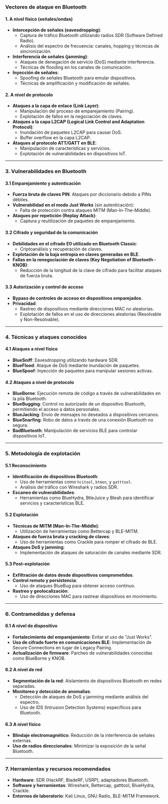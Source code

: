 ### Vectores de ataque en Bluetooth
#### 1. A nivel físico (señales/ondas)
- **Intercepción de señales (eavesdropping)**:
  - Captura de tráfico Bluetooth utilizando radios SDR (Software Defined Radio).
  - Análisis del espectro de frecuencia: canales, hopping y técnicas de sincronización.
- **Interferencia de señales (jamming)**:
  - Ataques de denegación de servicio (DoS) mediante interferencia.
  - Técnicas de flooding en los canales de comunicación.
- **Inyección de señales**:
  - Spoofing de señales Bluetooth para emular dispositivos.
  - Técnicas de amplificación y modificación de señales.

#### 2. A nivel de protocolo
- **Ataques a la capa de enlace (Link Layer)**:
  - Manipulación del proceso de emparejamiento (Pairing).
  - Explotación de fallos en la negociación de claves.
- **Ataques a la capa L2CAP (Logical Link Control and Adaptation Protocol)**:
  - Inundación de paquetes L2CAP para causar DoS.
  - Buffer overflow en la capa L2CAP.
- **Ataques al protocolo ATT/GATT en BLE**:
  - Manipulación de características y servicios.
  - Explotación de vulnerabilidades en dispositivos IoT.

---

### 3. Vulnerabilidades en Bluetooth
#### 3.1 Emparejamiento y autenticación
- **Fuerza bruta de claves PIN**: Ataques por diccionario debido a PINs débiles.
- **Vulnerabilidad en el modo Just Works** (sin autenticación):
  - Falta de protección contra ataques MITM (Man-In-The-Middle).
- **Ataques por repetición (Replay Attack)**:
  - Captura y reutilización de paquetes de emparejamiento.

#### 3.2 Cifrado y seguridad de la comunicación
- **Debilidades en el cifrado E0 utilizado en Bluetooth Classic**:
  - Criptoanálisis y recuperación de claves.
- **Explotación de la baja entropía en claves generadas en BLE**.
- **Fallas en la renegociación de claves (Key Negotiation of Bluetooth - KNOB)**:
  - Reducción de la longitud de la clave de cifrado para facilitar ataques de fuerza bruta.

#### 3.3 Autorización y control de acceso
- **Bypass de controles de acceso en dispositivos emparejados**.
- **Privacidad**:
  - Rastreo de dispositivos mediante direcciones MAC no aleatorias.
  - Explotación de fallos en el uso de direcciones aleatorias (Resolvable y Non-Resolvable).

---

### 4. Técnicas y ataques conocidos
#### 4.1 Ataques a nivel físico
- **BlueSniff**: Eavesdropping utilizando hardware SDR.
- **BlueFlood**: Ataque de DoS mediante inundación de paquetes.
- **BlueSpoof**: Inyección de paquetes para manipular sesiones activas.

#### 4.2 Ataques a nivel de protocolo
- **BlueBorne**: Ejecución remota de código a través de vulnerabilidades en la pila Bluetooth.
- **BlueBugging**: Control no autorizado de un dispositivo Bluetooth, permitiendo el acceso a datos personales.
- **BlueJacking**: Envío de mensajes no deseados a dispositivos cercanos.
- **BlueSnarfing**: Robo de datos a través de una conexión Bluetooth no segura.
- **BadBluetooth**: Manipulación de servicios BLE para controlar dispositivos IoT.

---

### 5. Metodología de explotación
#### 5.1 Reconocimiento
- **Identificación de dispositivos Bluetooth**:
  - Uso de herramientas como `hcitool`, `btmon`, y `gatttool`.
  - Análisis del tráfico con Wireshark y radios SDR.
- **Escaneo de vulnerabilidades**:
  - Herramientas como BlueHydra, BtleJuice y Bleah para identificar servicios y características BLE.

#### 5.2 Explotación
- **Técnicas de MITM (Man-In-The-Middle)**:
  - Utilización de herramientas como Bettercap y BLE-MITM.
- **Ataques de fuerza bruta y cracking de claves**:
  - Uso de herramientas como Crackle para romper el cifrado de BLE.
- **Ataques DoS y jamming**:
  - Implementación de ataques de saturación de canales mediante SDR.

#### 5.3 Post-explotación
- **Exfiltración de datos desde dispositivos comprometidos**.
- **Control remoto y persistencia**:
  - Uso de ataques BlueBug para obtener acceso continuo.
- **Rastreo y geolocalización**:
  - Uso de direcciones MAC para rastrear dispositivos en movimiento.

---

### 6. Contramedidas y defensa
#### 6.1 A nivel de dispositivo
- **Fortalecimiento del emparejamiento**: Evitar el uso de "Just Works".
- **Uso de cifrado fuerte en comunicaciones BLE**: Implementación de Secure Connections en lugar de Legacy Pairing.
- **Actualización de firmware**: Parcheo de vulnerabilidades conocidas como BlueBorne y KNOB.

#### 6.2 A nivel de red
- **Segmentación de la red**: Aislamiento de dispositivos Bluetooth en redes separadas.
- **Monitoreo y detección de anomalías**:
  - Detección de ataques de DoS y jamming mediante análisis del espectro.
  - Uso de IDS (Intrusion Detection Systems) específicos para Bluetooth.

#### 6.3 A nivel físico
- **Blindaje electromagnético**: Reducción de la interferencia de señales externas.
- **Uso de radios direccionales**: Minimizar la exposición de la señal Bluetooth.

---

### 7. Herramientas y recursos recomendados
- **Hardware**: SDR (HackRF, BladeRF, USRP), adaptadores Bluetooth.
- **Software y herramientas**: Wireshark, Bettercap, gatttool, BlueHydra, Crackle.
- **Entornos de laboratorio**: Kali Linux, GNU Radio, BLE-MITM Framework.


